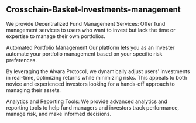 ## Crosschain-Basket-Investments-management

We provide Decentralized Fund Management Services: Offer fund management services to users who want to invest but lack the time or expertise to manage their own portfolios.

Automated Portfolio Management Our platform lets you as an Invester automate your portfolio management based on your specific risk preferences.

By leveraging the Alvara Protocol, we dynamically adjust users' investments in real-time, optimizing returns while minimizing risks. This appeals to both novice and experienced investors looking for a hands-off approach to managing their assets.

Analytics and Reporting Tools: We provide advanced analytics and reporting tools to help fund managers and investors track performance, manage risk, and make informed decisions.